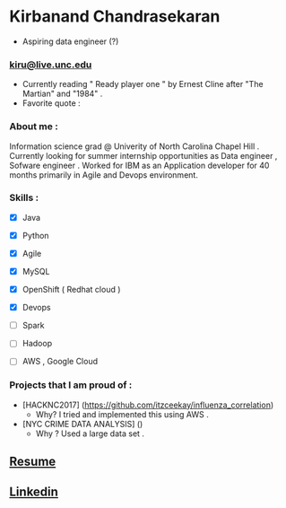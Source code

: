 # Kirbanand Chandrasekaran

- Aspiring data engineer (?) 

### **kiru@live.unc.edu**


- Currently reading " Ready player one " by Ernest Cline after "The Martian" and "1984" .
- Favorite quote : 

### About me : 
Information science grad @ Univerity of North Carolina Chapel Hill . Currently looking for summer internship opportunities as Data engineer , Sofware engineer . Worked for IBM as an Application developer for 40 months primarily in Agile and Devops environment.

### Skills :

- [x] Java
- [x] Python
- [x] Agile
- [x] MySQL
- [x] OpenShift ( Redhat cloud )
- [x] Devops
- [ ] Spark 
- [ ] Hadoop
- [ ] AWS , Google Cloud
 

### Projects that I am proud of :

- [HACKNC2017] (https://github.com/itzceekay/influenza_correlation)
   - Why? I tried and implemented this using AWS .
- [NYC CRIME DATA ANALYSIS]  ()  
   - Why ? Used a large data set .



## [Resume](itzceekay.github.io/kiru_resume_.pdf)

## [Linkedin](https://www.linkedin.com/in/kirubanandc/)

